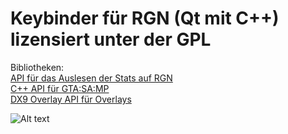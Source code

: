 Keybinder für RGN (Qt mit C++) lizensiert unter der GPL
=========

Bibliotheken:<br />
[API für das Auslesen der Stats auf RGN](https://github.com/agrippa1994/RGN-Stats-API)<br />
[C++ API für GTA:SA:MP](https://github.com/agrippa1994/CPP-SAMP-API)<br />
[DX9 Overlay API für Overlays](https://github.com/agrippa1994/DX9-Overlay-API)<br />

![Alt text](http://i.imgur.com/noZGjLP.png)
